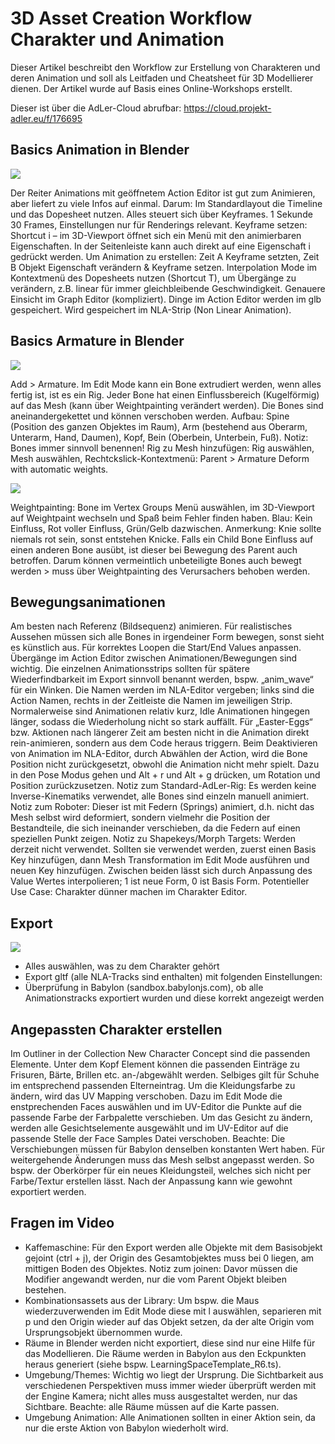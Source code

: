 #    3D Asset Creation Workflow Charakter und Animation

Dieser Artikel beschreibt den Workflow zur Erstellung von Charakteren und deren Animation und soll als Leitfaden und Cheatsheet für 3D Modellierer dienen.
Der Artikel wurde auf Basis eines Online-Workshops erstellt.

Dieser ist über die AdLer-Cloud abrufbar: https://cloud.projekt-adler.eu/f/176695

## Basics Animation in Blender

![](3dWorkflowCharAnimBlenderOverview.png)

Der Reiter Animations mit geöffnetem Action Editor ist gut zum Animieren, aber liefert zu viele Infos auf einmal. Darum: Im Standardlayout die Timeline und das Dopesheet nutzen.
Alles steuert sich über Keyframes. 1 Sekunde 30 Frames, Einstellungen nur für Renderings relevant.
Keyframe setzen: Shortcut i – im 3D-Viewport öffnet sich ein Menü mit den animierbaren Eigenschaften. In der Seitenleiste kann auch direkt auf eine Eigenschaft i gedrückt werden.
Um Animation zu erstellen: Zeit A Keyframe setzten, Zeit B Objekt Eigenschaft verändern & Keyframe setzen.
Interpolation Mode im Kontextmenü des Dopesheets nutzen (Shortcut T), um Übergänge zu verändern, z.B. linear für immer gleichbleibende Geschwindigkeit. Genauere Einsicht im Graph Editor (kompliziert).
Dinge im Action Editor werden im glb gespeichert. Wird gespeichert im NLA-Strip (Non Linear Animation).

## Basics Armature in Blender

![](3dWorkflowCharAnimRig.png)

Add > Armature. Im Edit Mode kann ein Bone extrudiert werden, wenn alles fertig ist, ist es ein Rig. Jeder Bone hat einen Einflussbereich (Kugelförmig) auf das Mesh (kann über Weightpainting verändert werden). Die Bones sind aneinandergekettet und können verschoben werden.
Aufbau: Spine (Position des ganzen Objektes im Raum), Arm (bestehend aus Oberarm, Unterarm, Hand, Daumen), Kopf, Bein (Oberbein, Unterbein, Fuß). Notiz: Bones immer sinnvoll benennen!
Rig zu Mesh hinzufügen: Rig auswählen, Mesh auswählen, Rechtckslick-Kontextmenü: Parent > Armature Deform with automatic weights.

![](3dWorkflowCharAnimWeightpainting.png)

Weightpainting: Bone im Vertex Groups Menü auswählen, im 3D-Viewport auf Weightpaint wechseln und Spaß beim Fehler finden haben. Blau: Kein Einfluss, Rot voller Einfluss, Grün/Gelb dazwischen. Anmerkung: Knie sollte niemals rot sein, sonst entstehen Knicke. Falls ein Child Bone Einfluss auf einen anderen Bone ausübt, ist dieser bei Bewegung des Parent auch betroffen. Darum können vermeintlich unbeteiligte Bones auch bewegt werden > muss über Weightpainting des Verursachers behoben werden.

## Bewegungsanimationen

Am besten nach Referenz (Bildsequenz) animieren. Für realistisches Aussehen müssen sich alle Bones in irgendeiner Form bewegen, sonst sieht es künstlich aus. Für korrektes Loopen die Start/End Values anpassen. Übergänge im Action Editor zwischen Animationen/Bewegungen sind wichtig.
Die einzelnen Animationsstrips sollten für spätere Wiederfindbarkeit im Export sinnvoll benannt werden, bspw. „anim_wave“ für ein Winken. Die Namen werden im NLA-Editor vergeben; links sind die Action Namen, rechts in der Zeitleiste die Namen im jeweiligen Strip.
Normalerweise sind Animationen relativ kurz, Idle Animationen hingegen länger, sodass die Wiederholung nicht so stark auffällt. Für „Easter-Eggs“ bzw. Aktionen nach längerer Zeit am besten nicht in die Animation direkt rein-animieren, sondern aus dem Code heraus triggern.
Beim Deaktivieren von Animation im NLA-Editor, durch Abwählen der Action, wird die Bone Position nicht zurückgesetzt, obwohl die Animation nicht mehr spielt. Dazu in den Pose Modus gehen und Alt + r und Alt + g drücken, um Rotation und Position zurückzusetzen.
Notiz zum Standard-AdLer-Rig: Es werden keine Inverse-Kinematiks verwendet, alle Bones sind einzeln manuell animiert.
Notiz zum Roboter: Dieser ist mit Federn (Springs) animiert, d.h. nicht das Mesh selbst wird deformiert, sondern vielmehr die Position der Bestandteile, die sich ineinander verschieben, da die Federn auf einen speziellen Punkt zeigen.
Notiz zu Shapekeys/Morph Targets: Werden derzeit nicht verwendet. Sollten sie verwendet werden, zuerst einen Basis Key hinzufügen, dann Mesh Transformation im Edit Mode ausführen und neuen Key hinzufügen. Zwischen beiden lässt sich durch Anpassung des Value Wertes interpolieren; 1 ist neue Form, 0 ist Basis Form. Potentieller Use Case: Charakter dünner machen im Charakter Editor.

## Export

![](3dWorkflowCharAnimExportDialog.png)

-	Alles auswählen, was zu dem Charakter gehört
-	Export gltf (alle NLA-Tracks sind enthalten) mit folgenden Einstellungen:
-	Überprüfung in Babylon (sandbox.babylonjs.com), ob alle Animationstracks exportiert wurden und diese korrekt angezeigt werden

## Angepassten Charakter erstellen

Im Outliner in der Collection New Character Concept sind die passenden Elemente.
Unter dem Kopf Element können die passenden Einträge zu Frisuren, Bärte, Brillen etc. an-/abgewählt werden.
Selbiges gilt für Schuhe im entsprechend passenden Elterneintrag.
Um die Kleidungsfarbe zu ändern, wird das UV Mapping verschoben. Dazu im Edit Mode die enstprechenden Faces auswählen und im UV-Editor die Punkte auf die passende Farbe der Farbpalette verschieben.
Um das Gesicht zu ändern, werden alle Gesichtselemente ausgewählt und im UV-Editor auf die passende Stelle der Face Samples Datei verschoben. Beachte: Die Verschiebungen müssen für Babylon denselben konstanten Wert haben.
Für weitergehende Änderungen muss das Mesh selbst angepasst werden. So bspw. der Oberkörper für ein neues Kleidungsteil, welches sich nicht per Farbe/Textur erstellen lässt.
Nach der Anpassung kann wie gewohnt exportiert werden.

## Fragen im Video

-	Kaffemaschine: Für den Export werden alle Objekte mit dem Basisobjekt gejoint (ctrl + j), der Origin des Gesamtobjektes muss bei 0 liegen, am mittigen Boden des Objektes. Notiz zum joinen: Davor müssen die Modifier angewandt werden, nur die vom Parent Objekt bleiben bestehen.
-	Kombinationsassets aus der Library: Um bspw. die Maus wiederzuverwenden im Edit Mode diese mit l auswählen, separieren mit p und den Origin wieder auf das Objekt setzen, da der alte Origin vom Ursprungsobjekt übernommen wurde.
-	Räume in Blender werden nicht exportiert, diese sind nur eine Hilfe für das Modellieren. Die Räume werden in Babylon aus den Eckpunkten heraus generiert (siehe bspw. LearningSpaceTemplate_R6.ts).
-	Umgebung/Themes: Wichtig wo liegt der Ursprung. Die Sichtbarkeit aus verschiedenen Perspektiven muss immer wieder überprüft werden mit der Engine Kamera; nicht alles muss ausgestaltet werden, nur das Sichtbare. Beachte: alle Räume müssen auf die Karte passen.
-	Umgebung Animation: Alle Animationen sollten in einer Aktion sein, da nur die erste Aktion von Babylon wiederholt wird.
